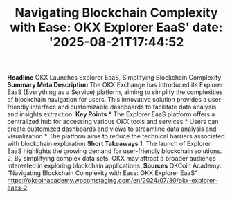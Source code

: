 ﻿---
title: "Navigating Blockchain Complexity with Ease: OKX Explorer EaaS'
date: '2025-08-21T17:44:52"
category: "Markets"
summary: ""
slug: "navigating blockchain complexity with ease okx explorer eaas"
source_urls:
  - "https://okcoinacademy.wpcomstaging.com/en/2024/07/30/okx-explorer-eaas-2"
seo:
  title: "Navigating Blockchain Complexity with Ease: OKX Explorer EaaS | Hash n Hedge'
  description: '"
  keywords: ["news", "markets", "brief"]
---
**Headline** OKX Launches Explorer EaaS, Simplifying Blockchain Complexity  **Summary Meta Description** The OKX Exchange has introduced its Explorer EaaS (Everything as a Service) platform, aiming to simplify the complexities of blockchain navigation for users. This innovative solution provides a user-friendly interface and customizable dashboards to facilitate data analysis and insights extraction.  **Key Points**  * The Explorer EaaS platform offers a centralized hub for accessing various OKX tools and services * Users can create customized dashboards and views to streamline data analysis and visualization * The platform aims to reduce the technical barriers associated with blockchain exploration  **Short Takeaways**  1. The launch of Explorer EaaS highlights the growing demand for user-friendly blockchain solutions. 2. By simplifying complex data sets, OKX may attract a broader audience interested in exploring blockchain applications.  **Sources** OKCoin Academy: "Navigating Blockchain Complexity with Ease: OKX Explorer EaaS"  https://okcoinacademy.wpcomstaging.com/en/2024/07/30/okx-explorer-eaas-2 
